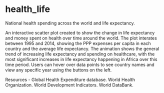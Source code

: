 # health_life
National health spending across the world and life expectancy.

An interactive scatter plot created to show the change in life expectancy and money spent on health over time around the world. The plot interates between 1995 and 2014, showing the PPP expenses per capita in each country and the average life expectancy. The animation shows the general trend of increasing life expectancy and spending on healthcare, with the most significant increases in life expectancy happening in Africa over this time period. Users can hover over data points to see country names and view any specific year using the buttons on the left.

Resources - Global Health Expenditure database. World Health Organization. World Development Indicators. World DataBank.
